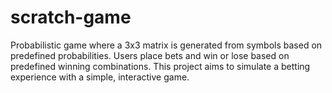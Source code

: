 # scratch-game
Probabilistic game where a 3x3 matrix is generated from symbols based on predefined probabilities. Users place bets and win or lose based on predefined winning combinations. This project aims to simulate a betting experience with a simple, interactive game.
